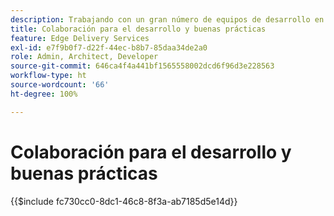 ```yaml
---
description: Trabajando con un gran número de equipos de desarrollo en muchos proyectos y organizaciones, descubrimos que es útil recopilar algunas de nuestras perspectivas. Algunos de ellos están relacionados con AEM, pero la mayoría están relacionados con el desarrollo de front-end de uso general o son solo directrices generales sobre cómo colaborar en un equipo de desarrolladores.
title: Colaboración para el desarrollo y buenas prácticas
feature: Edge Delivery Services
exl-id: e7f9b0f7-d22f-44ec-b8b7-85daa34de2a0
role: Admin, Architect, Developer
source-git-commit: 646ca4f4a441bf1565558002dcd6f96d3e228563
workflow-type: ht
source-wordcount: '66'
ht-degree: 100%

---
```


# Colaboración para el desarrollo y buenas prácticas

{{$include fc730cc0-8dc1-46c8-8f3a-ab7185d5e14d}}
